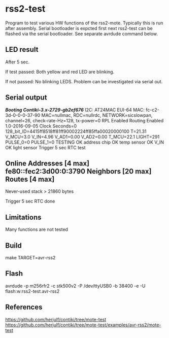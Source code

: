 rss2-test
=========
Program to test various HW functions of the rss2-mote. Typically this is run 
after assembly. Serial bootloader is expcted first next rss2-test can be 
flashed via the serial bootloader. See separate avrdude command below.

LED result
----------
After 5 sec.

If test passed: Both yellow and red LED are blinking.

If not passed: No blinking LEDS. 
         Problem can be investigated via serial out.

Serial output
-------------
*******Booting Contiki-3.x-2729-gb2ef676*******
I2C: AT24MAC
EUI-64 MAC: fc-c2-3d-0-0-0-37-90
MAC=nullmac, RDC=nullrdc, NETWORK=sicslowpan, channel=26, check-rate-Hz=128, tx-power=0
RPL Enabled
Routing Enabled
1.0-2016-09-05 Clock Seconds=0
128_bit_ID=4415ff8518ff81ff90002224ff85ffa00020000100
T=21.31 V_MCU=3.0 V_IN=4.96 V_AD1=0.00 V_AD2=0.00 T_MCU=22.1 LIGHT=291 PULSE_0=0 PULSE_1=0
TESTING
OK address chip
OK temp sensor
OK V_IN
OK light sensor
Trigger 5 sec RTC test

Online
Addresses [4 max]                                    
fe80::fec2:3d00:0:3790
Neighbors [20 max]
  <none>
Routes [4 max]
  <none>
---------
Never-used stack > 21860 bytes

Trigger 5 sec RTC done            

Limitations
-----------
Many functions are not tested


Build
-----
make TARGET=avr-rss2


Flash
-----
avrdude -p m256rfr2 -c stk500v2 -P /dev/ttyUSB0 -b 38400 -e -U flash:w:rss2-test.avr-rss2


References
----------
https://github.com/herjulf/contiki/tree/mote-test
https://github.com/herjulf/contiki/tree/mote-test/examples/avr-rss2/mote-test
